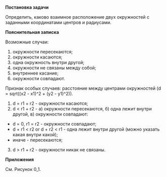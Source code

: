 **Постановка задачи**

Определить, каково взаимное расположение двух окружностей с заданными координатами центров и радиусами.

**Пояснительная записка**

Возможные случаи:
1. окружности пересекаются;
2. окружности касаются;
3. одна окружность внутри другой;
4. окружности не связаны между собой;
5. внутреннее касание;
6. окружности совпадают.

Признак особых случаев: расстояние между центрами окружностей (d = sqrt((x2 - x1)^2 + (y2 - y1)^2)).

1. d = r1 + r2 - окружности касаются;
2. d < r1 + r2 - а) окружности пересекаются, б) одна лежит внутри другой, в) окружности совпадают:
  - d = 0, r1 = r2 - окружности совпадают;
  - d + r1 < r2 or d + r2 < r1 - одна лежит внутри другой (можно указать какая внутри какой);
  - иначе - пересекаются;
3. d > r1 + r2 - окружности никак не связаны.

**Приложения**

См. Рисунок 0_1.
